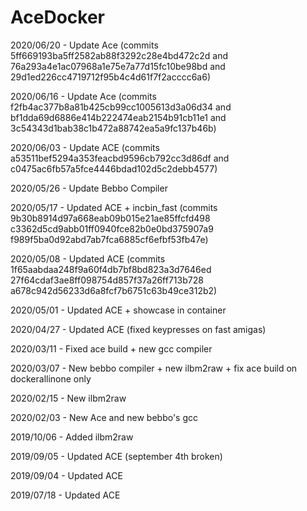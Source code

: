 # AceDocker

2020/06/20 - Update Ace (commits 5ff669193ba5ff2582ab88f3292c28e4bd472c2d and 76a293a4e1ac07968a1e75e7a77d15fc10be98bd and 29d1ed226cc4719712f95b4c4d61f7f2acccc6a6)

2020/06/16 - Update Ace (commits f2fb4ac377b8a81b425cb99cc1005613d3a06d34 and bf1dda69d6886e414b222474eab2154b91cb11e1 and 3c54343d1bab38c1b472a88742ea5a9fc137b46b)

2020/06/03 - Update ACE (commits a53511bef5294a353feacbd9596cb792cc3d86df and c0475ac6fb57a5fce4446bdad102d5c2debb4577)

2020/05/26 - Update Bebbo Compiler

2020/05/17 - Updated ACE + incbin_fast (commits 9b30b8914d97a668eab09b015e21ae85ffcfd498 c3362d5cd9abb01ff0940fce82b0e0bd375907a9 f989f5ba0d92abd7ab7fca6885cf6efbf53fb47e)

2020/05/08 - Updated ACE (commits 1f65aabdaa248f9a60f4db7bf8bd823a3d7646ed 27f64cdaf3ae8ff098754d857f37a26ff713b728 a678c942d56233d6a8fcf7b6751c63b49ce312b2)

2020/05/01 - Updated ACE + showcase in container

2020/04/27 - Updated ACE (fixed keypresses on fast amigas)

2020/03/11 - Fixed ace build + new gcc compiler

2020/03/07 - New bebbo compiler + new ilbm2raw + fix ace build on dockerallinone only

2020/02/15 - New ilbm2raw

2020/02/03 - New Ace and new bebbo's gcc

2019/10/06 - Added ilbm2raw

2019/09/05 - Updated ACE (september 4th broken)

2019/09/04 - Updated ACE

2019/07/18 - Updated ACE

